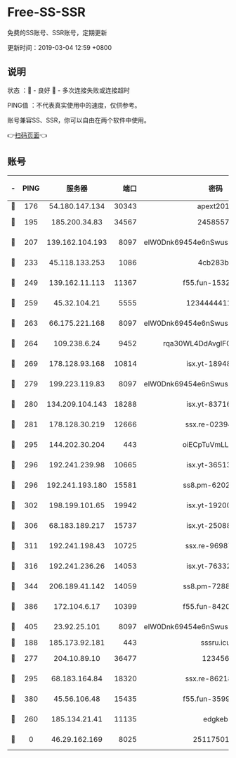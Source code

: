 # Free-SS-SSR

免费的SS账号、SSR账号，定期更新

更新时间：2019-03-04 12:59 +0800

## 说明

状态     ：🙂 - 良好 🙁 - 多次连接失败或连接超时

PING值   ：不代表真实使用中的速度，仅供参考。

账号兼容SS、SSR，你可以自由在两个软件中使用。

👉[扫码页面](https://liesauer.github.io/free-ss-ssr.github.io/)👈

## 账号

|-|PING|服务器|端口|密码|加密方式|区域|
|:----:|:----:|:-----:|-----:|:----:|:----:|:----:|
|🙂|176|54.180.147.134|30343|apext2019|chacha20|KR|
|🙂|195|185.200.34.83|34567|24585575|aes-256-cfb|US|
|🙂|207|139.162.104.193|8097|eIW0Dnk69454e6nSwuspv9DmS201tQ0D|aes-256-cfb|JP|
|🙂|233|45.118.133.253|1086|4cb283b8|aes-256-cfb|SG|
|🙂|249|139.162.11.113|11367|f55.fun-15323985|aes-256-cfb|SG|
|🙂|259|45.32.104.21|5555|1234444411111|aes-256-cfb|SG|
|🙂|263|66.175.221.168|8097|eIW0Dnk69454e6nSwuspv9DmS201tQ0D|aes-256-cfb|US|
|🙂|264|109.238.6.24|9452|rqa30WL4DdAvgIFG6Fs3znzTa|aes-256-cfb|FR|
|🙂|269|178.128.93.168|10814|isx.yt-18948442|aes-256-cfb|SG|
|🙂|279|199.223.119.83|8097|eIW0Dnk69454e6nSwuspv9DmS201tQ0D|aes-256-cfb|US|
|🙂|280|134.209.104.143|18288|isx.yt-83716463|aes-256-cfb|SG|
|🙂|281|178.128.30.219|12666|ssx.re-02394063|aes-256-cfb|SG|
|🙂|295|144.202.30.204|443|oiECpTuVmLLxk4Ts|aes-256-cfb|US|
|🙂|296|192.241.239.98|10665|isx.yt-36513640|aes-256-cfb|US|
|🙂|296|192.241.193.180|15581|ss8.pm-62020197|aes-256-cfb|US|
|🙂|302|198.199.101.65|19942|isx.yt-19200685|aes-256-cfb|US|
|🙂|306|68.183.189.217|15737|isx.yt-25088836|aes-256-cfb|SG|
|🙂|311|192.241.198.43|10725|ssx.re-96987709|aes-256-cfb|US|
|🙂|316|192.241.236.26|14053|isx.yt-76332311|aes-256-cfb|US|
|🙂|344|206.189.41.142|14059|ss8.pm-72883299|aes-256-cfb|SG|
|🙂|386|172.104.6.17|10399|f55.fun-84200112|aes-256-cfb|US|
|🙂|405|23.92.25.101|8097|eIW0Dnk69454e6nSwuspv9DmS201tQ0D|aes-256-cfb|US|
|🙂|188|185.173.92.181|443|sssru.icu|rc4-md5|RU|
|🙂|277|204.10.89.10|36477|123456|aes-256-cfb|US|
|🙂|295|68.183.164.84|18320|ssx.re-86218823|aes-256-cfb|US|
|🙂|380|45.56.106.48|15435|f55.fun-35993296|aes-256-cfb|US|
|🙁|260|185.134.21.41|11135|edgkeb|aes-256-cfb|GB|
|🙁|0|46.29.162.169|8025|2511750146|aes-256-cfb|RU|
